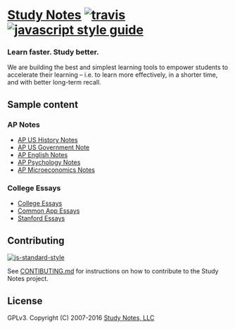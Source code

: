 # [Study Notes](https://www.apstudynotes.org) [![travis][travis-image]][travis-url] [![javascript style guide][standard-image]][standard-url]

[travis-image]: https://img.shields.io/travis/feross/studynotes/master.svg
[travis-url]: https://travis-ci.org/feross/studynotes
[standard-image]: https://img.shields.io/badge/code_style-standard-brightgreen.svg
[standard-url]: https://standardjs.com

### Learn faster. Study better.

We are building the best and simplest learning tools to empower students to accelerate their learning &ndash; i.e. to learn more effectively, in a shorter time, and with better long-term recall.

## Sample content

### AP Notes

- [AP US History Notes](https://www.apstudynotes.org/us-history/)
- [AP US Government Note](https://www.apstudynotes.org/us-government/)
- [AP English Notes](https://www.apstudynotes.org/english/)
- [AP Psychology Notes](https://www.apstudynotes.org/psychology/)
- [AP Microeconomics Notes](https://www.apstudynotes.org/microeconomics/)

### College Essays

- [College Essays](https://www.apstudynotes.org/essays/)
- [Common App Essays](https://www.apstudynotes.org/common-app/)
- [Stanford Essays](https://www.apstudynotes.org/stanford/)

## Contributing

[![js-standard-style](https://cdn.rawgit.com/feross/standard/master/badge.svg)](http://standardjs.com)

See [CONTIBUTING.md](/CONTRIBUTING.md) for instructions on how to contribute to the
Study Notes project.

## License

GPLv3. Copyright (C) 2007-2016 [Study Notes, LLC](https://www.apstudynotes.org)
